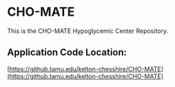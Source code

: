# CHO-MATE

This is the CHO-MATE Hypoglycemic Center Repository.

## Application Code Location:
[https://github.tamu.edu/kelton-chesshire/CHO-MATE](https://github.tamu.edu/kelton-chesshire/CHO-MATE)
